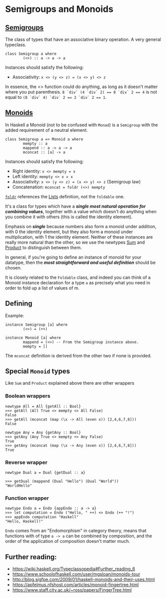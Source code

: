 # Semigroups and Monoids

## [Semigroups](https://hackage.haskell.org/package/base-4.16.1.0/docs/Prelude.html#t:Semigroup)

The class of types that have an associative binary operation. A very general typeclass.

```
class Semigroup a where
        (<>) :: a -> a -> a
```

Instances should satisfy the following:
- Associativity: ```x <> (y <> z) = (x <> y) <> z```

In essence, the <> function could do anything, as long as it doesn't matter where you put parenthesis. ```8 `div` (4 `div` 2) == 8 `div` 2 == 4``` is not equal to ```(8 `div` 4) `div` 2 == 2 `div` 2 == 1```.

## [Monoids](https://hackage.haskell.org/package/base-4.16.1.0/docs/Data-Monoid.html#t:Monoid)

In Haskell a Monoid (not to be confused with ```Monad```) is a ```Semigroup``` with the added requirement of a neutral element.

```
class Semigroup a => Monoid a where
        mempty :: a
        mappend :: a -> a -> a
        mconcat :: [a] -> a
```

Instances should satisfy the following:
- Right identity: ```x <> mempty = x```
- Left identity: ```mempty <> x = x```
- Associativity: ```x <> (y <> z) = (x <> y) <> z``` (Semigroup law)
- Concatenation: ```mconcat = foldr (<>) mempty```

[```foldr```](https://hackage.haskell.org/package/base-4.16.1.0/docs/GHC-List.html#v:foldr) references the [Lists](doc/Lists.md) definition, not the ```foldable``` one.

 It's a class for types which have a ***single most natural operation for combining values***, together with a value which doesn't do anything when you combine it with others (this is called the identity element).

Emphasis on ***single*** because numbers also form a monoid under addition, with 0 the identity element, but they also form a monoid under multiplication, with 1 the identity element. Neither of these instances are really more natural than the other, so we use the newtypes [Sum](https://hackage.haskell.org/package/base-4.16.1.0/docs/Data-Semigroup.html#v:Sum) and [Product](https://hackage.haskell.org/package/base-4.16.1.0/docs/Data-Semigroup.html#v:Product) to distinguish between them.

In general, if you're going to define an instance of monoid for your datatype, then the ***most straightforward and useful definition*** should be chosen.

It is closely related to the ```Foldable``` class, and indeed you can think of a Monoid instance declaration for a type ```a``` as precisely what you need in order to fold up a list of values of m. 

## Defining

Example:

```
instance Semigroup [a] where
        (<>) = (++)
```

```
instance Monoid [a] where
        mappend = (<>) -- From the Semigroup instance above.
        mempty = []
```

The ```mconcat``` definition is derived from the other two if none is provided.

## Special ```Monoid``` types

Like ```Sum``` and ```Product``` explained above there are other wrappers

### Boolean wrappers

```
newtype All = All {getAll :: Bool}
>>> getAll (All True <> mempty <> All False)
False
>>> getAll (mconcat (map (\x -> All (even x)) [2,4,6,7,8]))
False
```

```
newtype Any = Any {getAny :: Bool}
>>> getAny (Any True <> mempty <> Any False)
True
>>> getAny (mconcat (map (\x -> Any (even x)) [2,4,6,7,8]))
True
```

### Reverse wrapper

```
newtype Dual a = Dual {getDual :: a}

>>> getDual (mappend (Dual "Hello") (Dual "World"))
"WorldHello"
```

### Function wrapper

```
newtype Endo a = Endo {appEndo :: a -> a}
>>> let computation = Endo ("Hello, " ++) <> Endo (++ "!")
>>> appEndo computation "Haskell"
"Hello, Haskell!"
```

```Endo``` comes from an "Endomorphism" in category theory, means that functions with of type ```a -> a``` can be combined by composition, and the order of the application of composition doesn't matter much.

## Further reading:

- https://wiki.haskell.org/Typeclassopedia#Further_reading_6
- https://www.schoolofhaskell.com/user/mgsloan/monoids-tour
- http://blog.sigfpe.com/2009/01/haskell-monoids-and-their-uses.html
- https://apfelmus.nfshost.com/articles/monoid-fingertree.html
- https://www.staff.city.ac.uk/~ross/papers/FingerTree.html
